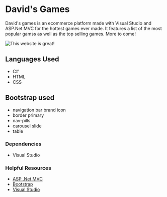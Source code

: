 # David's Games

David's games is an ecommerce platform made with Visual Studio and ASP.Net MVC for the hottest games ever made. 
It features a list of the most popular gamss as well as the top selling games. More to come!

![This website is great!](week-3-basic-Ecommerce/week-3-basic-Ecommerce/wwwroot/img/HomePage.jpg)

## Languages Used
- C#
- HTML
- CSS

## Bootstrap used
- navigation bar brand icon
- border primary
- nav-pills
- carousel slide
- table

### Dependencies 
- Visual Studio

### Helpful Resources
- [ASP .Net MVC](https://learn.microsoft.com/en-us/aspnet/mvc/)
- [Bootstrap](https://getbootstrap.com/)
- [Visual Studio](https://visualstudio.microsoft.com/)
